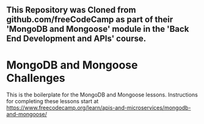 ## This Repository was Cloned from github.com/freeCodeCamp as part of their 'MongoDB and Mongoose' module in the 'Back End Development and APIs' course.

# MongoDB and Mongoose Challenges

This is the boilerplate for the MongoDB and Mongoose lessons. Instructions for completing these lessons start at https://www.freecodecamp.org/learn/apis-and-microservices/mongodb-and-mongoose/

